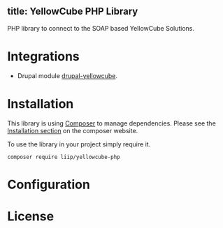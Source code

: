 title: YellowCube PHP Library
---

PHP library to connect to the SOAP based YellowCube Solutions.

# Integrations

 - Drupal module [drupal-yellowcube](https://github.com/liip/drupal-yellowcube).

# Installation

This library is using [Composer](https://getcomposer.org/) to manage dependencies.
Please see the [Installation section](https://getcomposer.org/doc/00-intro.md) on the composer website.

To use the library in your project simply require it.

    composer require liip/yellowcube-php

# Configuration

# License

